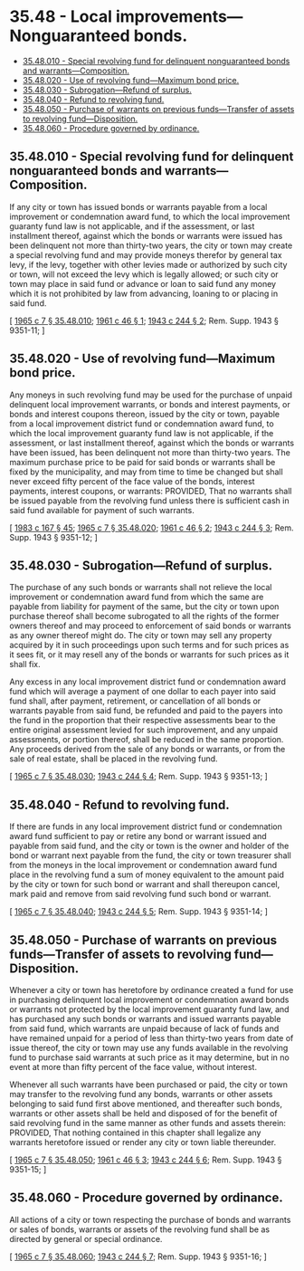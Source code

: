 # 35.48 - Local improvements—Nonguaranteed bonds.
* [35.48.010 - Special revolving fund for delinquent nonguaranteed bonds and warrants—Composition.](#3548010---special-revolving-fund-for-delinquent-nonguaranteed-bonds-and-warrantscomposition)
* [35.48.020 - Use of revolving fund—Maximum bond price.](#3548020---use-of-revolving-fundmaximum-bond-price)
* [35.48.030 - Subrogation—Refund of surplus.](#3548030---subrogationrefund-of-surplus)
* [35.48.040 - Refund to revolving fund.](#3548040---refund-to-revolving-fund)
* [35.48.050 - Purchase of warrants on previous funds—Transfer of assets to revolving fund—Disposition.](#3548050---purchase-of-warrants-on-previous-fundstransfer-of-assets-to-revolving-funddisposition)
* [35.48.060 - Procedure governed by ordinance.](#3548060---procedure-governed-by-ordinance)
## 35.48.010 - Special revolving fund for delinquent nonguaranteed bonds and warrants—Composition.
If any city or town has issued bonds or warrants payable from a local improvement or condemnation award fund, to which the local improvement guaranty fund law is not applicable, and if the assessment, or last installment thereof, against which the bonds or warrants were issued has been delinquent not more than thirty-two years, the city or town may create a special revolving fund and may provide moneys therefor by general tax levy, if the levy, together with other levies made or authorized by such city or town, will not exceed the levy which is legally allowed; or such city or town may place in said fund or advance or loan to said fund any money which it is not prohibited by law from advancing, loaning to or placing in said fund.

\[ [1965 c 7 § 35.48.010](http://leg.wa.gov/CodeReviser/documents/sessionlaw/1965c7.pdf?cite=1965%20c%207%20§%2035.48.010); [1961 c 46 § 1](http://leg.wa.gov/CodeReviser/documents/sessionlaw/1961c46.pdf?cite=1961%20c%2046%20§%201); [1943 c 244 § 2](http://leg.wa.gov/CodeReviser/documents/sessionlaw/1943c244.pdf?cite=1943%20c%20244%20§%202); Rem. Supp. 1943 § 9351-11; \]

## 35.48.020 - Use of revolving fund—Maximum bond price.
Any moneys in such revolving fund may be used for the purchase of unpaid delinquent local improvement warrants, or bonds and interest payments, or bonds and interest coupons thereon, issued by the city or town, payable from a local improvement district fund or condemnation award fund, to which the local improvement guaranty fund law is not applicable, if the assessment, or last installment thereof, against which the bonds or warrants have been issued, has been delinquent not more than thirty-two years. The maximum purchase price to be paid for said bonds or warrants shall be fixed by the municipality, and may from time to time be changed but shall never exceed fifty percent of the face value of the bonds, interest payments, interest coupons, or warrants: PROVIDED, That no warrants shall be issued payable from the revolving fund unless there is sufficient cash in said fund available for payment of such warrants.

\[ [1983 c 167 § 45](http://leg.wa.gov/CodeReviser/documents/sessionlaw/1983c167.pdf?cite=1983%20c%20167%20§%2045); [1965 c 7 § 35.48.020](http://leg.wa.gov/CodeReviser/documents/sessionlaw/1965c7.pdf?cite=1965%20c%207%20§%2035.48.020); [1961 c 46 § 2](http://leg.wa.gov/CodeReviser/documents/sessionlaw/1961c46.pdf?cite=1961%20c%2046%20§%202); [1943 c 244 § 3](http://leg.wa.gov/CodeReviser/documents/sessionlaw/1943c244.pdf?cite=1943%20c%20244%20§%203); Rem. Supp. 1943 § 9351-12; \]

## 35.48.030 - Subrogation—Refund of surplus.
The purchase of any such bonds or warrants shall not relieve the local improvement or condemnation award fund from which the same are payable from liability for payment of the same, but the city or town upon purchase thereof shall become subrogated to all the rights of the former owners thereof and may proceed to enforcement of said bonds or warrants as any owner thereof might do. The city or town may sell any property acquired by it in such proceedings upon such terms and for such prices as it sees fit, or it may resell any of the bonds or warrants for such prices as it shall fix.

Any excess in any local improvement district fund or condemnation award fund which will average a payment of one dollar to each payer into said fund shall, after payment, retirement, or cancellation of all bonds or warrants payable from said fund, be refunded and paid to the payers into the fund in the proportion that their respective assessments bear to the entire original assessment levied for such improvement, and any unpaid assessments, or portion thereof, shall be reduced in the same proportion. Any proceeds derived from the sale of any bonds or warrants, or from the sale of real estate, shall be placed in the revolving fund.

\[ [1965 c 7 § 35.48.030](http://leg.wa.gov/CodeReviser/documents/sessionlaw/1965c7.pdf?cite=1965%20c%207%20§%2035.48.030); [1943 c 244 § 4](http://leg.wa.gov/CodeReviser/documents/sessionlaw/1943c244.pdf?cite=1943%20c%20244%20§%204); Rem. Supp. 1943 § 9351-13; \]

## 35.48.040 - Refund to revolving fund.
If there are funds in any local improvement district fund or condemnation award fund sufficient to pay or retire any bond or warrant issued and payable from said fund, and the city or town is the owner and holder of the bond or warrant next payable from the fund, the city or town treasurer shall from the moneys in the local improvement or condemnation award fund place in the revolving fund a sum of money equivalent to the amount paid by the city or town for such bond or warrant and shall thereupon cancel, mark paid and remove from said revolving fund such bond or warrant.

\[ [1965 c 7 § 35.48.040](http://leg.wa.gov/CodeReviser/documents/sessionlaw/1965c7.pdf?cite=1965%20c%207%20§%2035.48.040); [1943 c 244 § 5](http://leg.wa.gov/CodeReviser/documents/sessionlaw/1943c244.pdf?cite=1943%20c%20244%20§%205); Rem. Supp. 1943 § 9351-14; \]

## 35.48.050 - Purchase of warrants on previous funds—Transfer of assets to revolving fund—Disposition.
Whenever a city or town has heretofore by ordinance created a fund for use in purchasing delinquent local improvement or condemnation award bonds or warrants not protected by the local improvement guaranty fund law, and has purchased any such bonds or warrants and issued warrants payable from said fund, which warrants are unpaid because of lack of funds and have remained unpaid for a period of less than thirty-two years from date of issue thereof, the city or town may use any funds available in the revolving fund to purchase said warrants at such price as it may determine, but in no event at more than fifty percent of the face value, without interest.

Whenever all such warrants have been purchased or paid, the city or town may transfer to the revolving fund any bonds, warrants or other assets belonging to said fund first above mentioned, and thereafter such bonds, warrants or other assets shall be held and disposed of for the benefit of said revolving fund in the same manner as other funds and assets therein: PROVIDED, That nothing contained in this chapter shall legalize any warrants heretofore issued or render any city or town liable thereunder.

\[ [1965 c 7 § 35.48.050](http://leg.wa.gov/CodeReviser/documents/sessionlaw/1965c7.pdf?cite=1965%20c%207%20§%2035.48.050); [1961 c 46 § 3](http://leg.wa.gov/CodeReviser/documents/sessionlaw/1961c46.pdf?cite=1961%20c%2046%20§%203); [1943 c 244 § 6](http://leg.wa.gov/CodeReviser/documents/sessionlaw/1943c244.pdf?cite=1943%20c%20244%20§%206); Rem. Supp. 1943 § 9351-15; \]

## 35.48.060 - Procedure governed by ordinance.
All actions of a city or town respecting the purchase of bonds and warrants or sales of bonds, warrants or assets of the revolving fund shall be as directed by general or special ordinance.

\[ [1965 c 7 § 35.48.060](http://leg.wa.gov/CodeReviser/documents/sessionlaw/1965c7.pdf?cite=1965%20c%207%20§%2035.48.060); [1943 c 244 § 7](http://leg.wa.gov/CodeReviser/documents/sessionlaw/1943c244.pdf?cite=1943%20c%20244%20§%207); Rem. Supp. 1943 § 9351-16; \]

